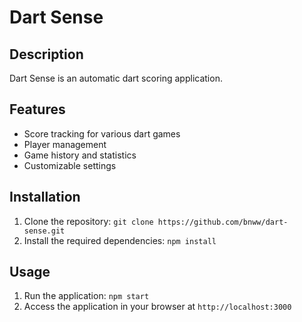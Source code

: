 # Dart Sense

## Description
Dart Sense is an automatic dart scoring application.

## Features
- Score tracking for various dart games
- Player management
- Game history and statistics
- Customizable settings

## Installation
1. Clone the repository: `git clone https://github.com/bnww/dart-sense.git`
2. Install the required dependencies: `npm install`

## Usage
1. Run the application: `npm start`
2. Access the application in your browser at `http://localhost:3000`
